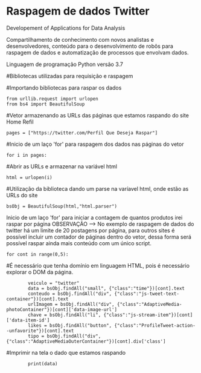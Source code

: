 # Raspagem de dados Twitter
Developement of Applications for Data Analysis

Compartilhamento de conhecimento com novos analistas e desenvolvedores, conteúdo para o desenvolvimento de robôs para raspagem de dados e automatização de processos que envolvam dados.

Linguagem de programação Python versão 3.7

#Bibliotecas utilizadas para requisição e raspagem

#Importando bibliotecas para raspar os dados
   
    from urllib.request import urlopen
    from bs4 import BeautifulSoup

#Vetor armazenando as URLs das páginas que estamos raspando do site Home Refil
    
    pages = ["https://twitter.com/Perfil Que Deseja Raspar"]

#Inicio de um laço 'for' para raspagem dos dados nas páginas do vetor
   
    for i in pages:

#Abrir as URLs e armazenar na variável html 
   
    html = urlopen(i)
    
#Utilização da biblioteca dando um parse na varíavel html, onde estão as URLs do site
   
    bsObj = BeautifulSoup(html,"html.parser") 

Inicio de um laço 'for' para iniciar a contagem de quantos produtos irei raspar por página
OBSERVAÇÃO --> No exemplo de raspagem de dados do twitter há um limite de 20 postagens por página, para outros sites é possível incluir um contador de páginas dentro do vetor, dessa forma será possível raspar ainda mais conteúdo com um único script.  

    for cont in range(0,5):
    
#É necessário que tenha domínio em linguagem HTML, pois é necessário explorar o DOM da página.
 
            veiculo = "twitter" 
            data = bsObj.findAll("small", {"class":"time"})[cont].text
            conteudo = bsObj.findAll("div", {"class":"js-tweet-text-container"})[cont].text  
            urlImagem = bsObj.findAll("div", {"class":"AdaptiveMedia-photoContainer"})[cont]['data-image-url'] 
            chave = bsObj.findAll("li", {"class":"js-stream-item"})[cont]['data-item-id']
            likes = bsObj.findAll("button", {"class":"ProfileTweet-action--unfavorite"})[cont].text
            tipo = bsObj.findAll("div", {"class":"AdaptiveMediaOuterContainer"})[cont].div['class']
            
#Imprimir na tela o dado que estamos raspando            
           
            print(data)
